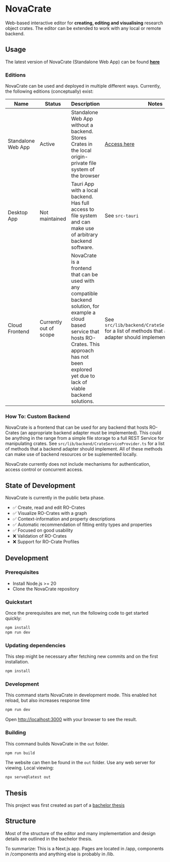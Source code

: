 # NovaCrate

Web-based interactive editor for **creating, editing and visualising** research object crates. The editor can be extended to work with any local or 
remote backend.

## Usage

The latest version of NovaCrate (Standalone Web App) can be found [**here**](https://kit-data-manager.github.io/novacrate/)

### Editions

NovaCrate can be used and deployed in multiple different ways. Currently, the following editions (conceptually) exist:

| Name               | Status                 | Description                                                                                                                                                                                                             | Notes                                                                                                       |
|--------------------|------------------------|-------------------------------------------------------------------------------------------------------------------------------------------------------------------------------------------------------------------------|-------------------------------------------------------------------------------------------------------------|
| Standalone Web App | Active                 | Standalone Web App without a backend. Stores Crates in the local origin-private file system of the browser                                                                                                              | [Access here](https://kit-data-manager.github.io/novacrate/)                                                |
| Desktop App        | Not maintained         | Tauri App with a local backend. Has full access to file system and can make use of arbitrary backend software.                                                                                                          | See `src-tauri`                                                                                             |
| Cloud Frontend     | Currently out of scope | NovaCrate is a frontend that can be used with any compatible backend solution, for example a cloud based service that hosts RO-Crates. This approach has not been explored yet due to lack of viable backend solutions. | See `src/lib/backend/CrateServiceProvider.ts` for a list of methods that a backend adapter should implement |

### How To: Custom Backend

NovaCrate is a frontend that can be used for any backend that hosts RO-Crates (an appropriate backend adapter must be implemented). This could be anything in the range from a simple file storage to a full REST Service for manipulating crates.
See `src/lib/backend/CrateServiceProvider.ts` for a list of methods that a backend adapter should implement. All of these methods can make use of backend resources or be suplemented locally.

NovaCrate currently does not include mechanisms for authentication, access control or concurrent access.

## State of Development

NovaCrate is currently in the public beta phase.

- ✅ Create, read and edit RO-Crates
- ✅ Visualize RO-Crates with a graph
- ✅ Context-information and property descriptions
- ✅ Automatic recommendation of fitting entity types and properties
- ✅ Focused on good usability
- ❌ Validation of RO-Crates
- ❌ Support for RO-Crate Profiles

## Development

### Prerequisites

- Install Node.js >= 20
- Clone the NovaCrate repository

### Quickstart

Once the prerequisites are met, run the following code to get started quickly:

```bash
npm install
npm run dev
```

### Updating dependencies

This step might be necessary after fetching new commits and on the first installation.

```bash
npm install
```


### Development

This command starts NovaCrate in development mode. This enabled hot reload, but also increases response time

```bash
npm run dev
```

Open [http://localhost:3000](http://localhost:3000) with your browser to see the result.

### Building

This command builds NovaCrate in the `out` folder.

```bash
npm run build
```

The website can then be found in the `out` folder. Use any web server for viewing. Local viewing:

```bash
npx serve@latest out
```

## Thesis

This project was first created as part of a [bachelor thesis](https://doi.org/10.5445/IR/1000178790)

## Structure

Most of the structure of the editor and many implementation and design details are outlined in the bachelor thesis.

To summarize: This is a Next.js app. Pages are located in /app, components in /components and anything else is probably in /lib.
